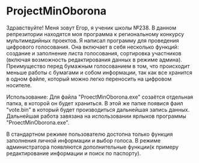 # ProjectMinOborona
Здравствуйте! Меня зовут Егор, я ученик школы №238. 
В данном репрезитории находятся моя программа к региональному конкурсу мультимедийных проектов.
Я написал программу для проведения цифрового голосования. Она включает в себя несколько функций: создание и заполнение листа голосования, сортировка участников (включая возможность редактирования данных в режиме админа).
Преимущество перед бумажным голосованием в том, что происходит меньше работы с бумагами и собом информации, так как все хранится в одном файле, который можно легко переносить на цифровом носителе.

Использование:
Для файла "ProectMinOborona.exe" созаётся отдельная папка, в которой он будет храниться. В этой же папке появися фаил "vote.bin" в который будет производиться дальнейшая запись данных. Дальнейшая работа завязана на использовании ярлыков программы "ProectMinOborona.exe".

В стандартном режиме пользователю достопна только функция заполнения личной информации и выбор голоса.
В режиме администратора появляются дополнительные функции(к примеру редактирование информации и поиск по паспорту).
